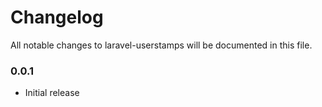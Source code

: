 # Changelog

All notable changes to laravel-userstamps will be documented in this file.

### 0.0.1
- Initial release